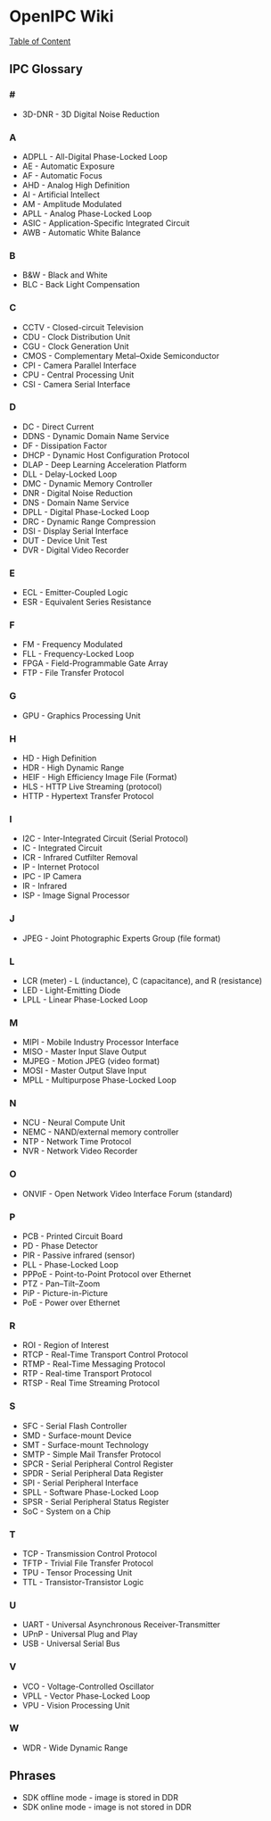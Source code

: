 # OpenIPC Wiki
[Table of Content](../README.md)

IPC Glossary
------------

### \#

- 3D-DNR - 3D Digital Noise Reduction
 
### A

- ADPLL - All-Digital Phase-Locked Loop
- AE - Automatic Exposure
- AF - Automatic Focus
- AHD - Analog High Definition
- AI - Artificial Intellect
- AM - Amplitude Modulated
- APLL - Analog Phase-Locked Loop
- ASIC - Application-Specific Integrated Circuit
- AWB - Automatic White Balance

### B

- B&W - Black and White
- BLC - Back Light Compensation

### C

- CCTV - Closed-circuit Television
- CDU - Clock Distribution Unit
- CGU - Clock Generation Unit
- CMOS - Complementary Metal–Oxide Semiconductor
- CPI - Camera Parallel Interface
- CPU - Central Processing Unit
- CSI - Camera Serial Interface

### D

- DC - Direct Current
- DDNS - Dynamic Domain Name Service
- DF - Dissipation Factor
- DHCP - Dynamic Host Configuration Protocol
- DLAP - Deep Learning Acceleration Platform
- DLL - Delay-Locked Loop
- DMC - Dynamic Memory Controller
- DNR - Digital Noise Reduction
- DNS - Domain Name Service
- DPLL - Digital Phase-Locked Loop
- DRC - Dynamic Range Compression
- DSI - Display Serial Interface
- DUT - Device Unit Test
- DVR - Digital Video Recorder

### E

- ECL - Emitter-Coupled Logic
- ESR - Equivalent Series Resistance

### F

- FM - Frequency Modulated
- FLL - Frequency-Locked Loop
- FPGA - Field-Programmable Gate Array
- FTP - File Transfer Protocol

### G

- GPU - Graphics Processing Unit

### H

- HD - High Definition
- HDR - High Dynamic Range
- HEIF - High Efficiency Image File (Format) 
- HLS - HTTP Live Streaming (protocol)
- HTTP - Hypertext Transfer Protocol

### I

- I2C - Inter-Integrated Circuit (Serial Protocol)
- IC - Integrated Circuit
- ICR - Infrared Cutfilter Removal
- IP - Internet Protocol
- IPC - IP Camera
- IR - Infrared
- ISP - Image Signal Processor

### J

- JPEG - Joint Photographic Experts Group (file format)

### L

- LCR (meter) - L (inductance), C (capacitance), and R (resistance)
- LED - Light-Emitting Diode
- LPLL - Linear Phase-Locked Loop

### M

- MIPI - Mobile Industry Processor Interface
- MISO - Master Input Slave Output 
- MJPEG - Motion JPEG (video format)
- MOSI - Master Output Slave Input
- MPLL - Multipurpose Phase-Locked Loop

### N

- NCU - Neural Compute Unit
- NEMC - NAND/external memory controller
- NTP - Network Time Protocol
- NVR - Network Video Recorder

### O

- ONVIF - Open Network Video Interface Forum (standard)

### P

- PCB - Printed Circuit Board
- PD - Phase Detector
- PIR - Passive infrared (sensor)
- PLL - Phase-Locked Loop
- PPPoE - Point-to-Point Protocol over Ethernet
- PTZ - Pan–Tilt–Zoom
- PiP - Picture-in-Picture
- PoE - Power over Ethernet

### R

- ROI - Region of Interest
- RTCP - Real-Time Transport Control Protocol
- RTMP - Real-Time Messaging Protocol
- RTP - Real-time Transport Protocol
- RTSP - Real Time Streaming Protocol

### S

- SFC - Serial Flash Controller
- SMD - Surface-mount Device
- SMT - Surface-mount Technology
- SMTP - Simple Mail Transfer Protocol
- SPCR - Serial Peripheral Control Register
- SPDR - Serial Peripheral Data Register
- SPI - Serial Peripheral Interface
- SPLL - Software Phase-Locked Loop
- SPSR - Serial Peripheral Status Register
- SoC - System on a Chip

### T

- TCP - Transmission Control Protocol
- TFTP - Trivial File Transfer Protocol
- TPU - Tensor Processing Unit
- TTL - Transistor-Transistor Logic

### U

- UART - Universal Asynchronous Receiver-Transmitter
- UPnP - Universal Plug and Play
- USB - Universal Serial Bus

### V

- VCO - Voltage-Controlled Oscillator
- VPLL - Vector Phase-Locked Loop
- VPU - Vision Processing Unit
 
### W

- WDR - Wide Dynamic Range


## Phrases

- SDK offline mode - image is stored in DDR
- SDK online mode - image is not stored in DDR
